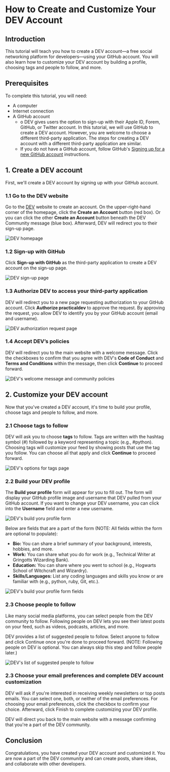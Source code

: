 # How to Create and Customize Your DEV Account

## Introduction

This tutorial will teach you how to create a DEV account—a free social networking platform for developers—using your GitHub account. You will also learn how to customize your DEV account by building a profile, choosing tags and people to follow, and more.

## Prerequisites

To complete this tutorial, you will need:

- A computer
- Internet connection
- A GitHub account
  - o DEV gives users the option to sign-up with their Apple ID, Forem, GitHub, or Twitter account. In this tutorial, we will use GitHub to create a DEV account. However, you are welcome to choose a different third-party application. The steps for creating a DEV account with a different third-party application are similar.
  - If you do not have a GitHub account, follow GitHub's [Signing up for a new GitHub account](https://docs.github.com/en/get-started/signing-up-for-github/signing-up-for-a-new-github-account) instructions.

## 1. Create a DEV account

First, we'll create a DEV account by signing up with your GitHub account.

### 1.1 Go to the DEV website

Go to the [DEV](dev.to) website to create an account. On the upper-right-hand corner of the homepage, click the **Create an Account** button (red box). Or you can click the other **Create an Account** button beneath the DEV Community message (blue box). Afterward, DEV will redirect you to their sign-up page.

![DEV homepage](https://github.com/heykayla/Technical-Writing-Portfolio/blob/main/Images/creating_DEV_account_tutorial/Picture1.png)

### 1.2 Sign-up with GitHub

Click **Sign-up with GitHub** as the third-party application to create a DEV account on the sign-up page.

![DEV sign-up page](https://github.com/heykayla/Technical-Writing-Portfolio/blob/main/Images/creating_DEV_account_tutorial/Picture2.png)

### 1.3 Authorize DEV to access your third-party application

DEV will redirect you to a new page requesting authorization to your GitHub account. Click **Authorize practicaldev** to approve the request. By approving the request, you allow DEV to identify you by your GitHub account (email and username).

![DEV authorization request page](https://github.com/heykayla/Technical-Writing-Portfolio/blob/main/Images/creating_DEV_account_tutorial/Picture3.png)

### 1.4 Accept DEV’s policies

DEV will redirect you to the main website with a welcome message. Click the checkboxes to confirm that you agree with DEV's **Code of Conduct** and **Terms and Conditions** within the message, then click **Continue** to proceed forward.

![DEV's welcome message and community policies](https://github.com/heykayla/Technical-Writing-Portfolio/blob/main/Images/creating_DEV_account_tutorial/Picture4.png)

## 2. Customize your DEV account

Now that you've created a DEV account, it's time to build your profile, choose tags and people to follow, and more.

### 2.1 Choose tags to follow

DEV will ask you to choose **tags** to follow. Tags are written with the hashtag symbol (#) followed by a keyword representing a topic (e.g., #python). Choosing tags will customize your feed by showing posts that use the tag you follow. You can choose all that apply and click **Continue** to proceed forward.

![DEV's options for tags page](https://github.com/heykayla/Technical-Writing-Portfolio/blob/main/Images/creating_DEV_account_tutorial/Picture5.png)

### 2.2 Build your DEV profile

The **Build your profile** form will appear for you to fill out. The form will display your GitHub profile image and username that DEV pulled from your GitHub account. If you want to change your DEV username, you can click into the **Username** field and enter a new username.

![DEV's build yoru profile form](https://github.com/heykayla/Technical-Writing-Portfolio/blob/main/Images/creating_DEV_account_tutorial/Picture6.png)

Below are fields that are a part of the form (NOTE: All fields within the form are optional to populate):

- **Bio:** You can share a brief summary of your background, interests, hobbies, and more.
- **Work:** You can share what you do for work (e.g., Technical Writer at Gringotts Wizarding Bank).
- **Education:** You can share where you went to school (e.g., Hogwarts School of Witchcraft and Wizardry).
- **Skills/Languages:** List any coding languages and skills you know or are familiar with (e.g., python, ruby, Git, etc.).

![DEV's build your profile form fields](https://github.com/heykayla/Technical-Writing-Portfolio/blob/main/Images/creating_DEV_account_tutorial/Picture7.png)

### 2.3 Choose people to follow

Like many social media platforms, you can select people from the DEV community to follow. Following people on DEV lets you see their latest posts on your feed, such as videos, podcasts, articles, and more.

DEV provides a list of suggested people to follow. Select anyone to follow and click Continue once you're done to proceed forward. (NOTE: Following people on DEV is optional. You can always skip this step and follow people later.)

![DEV's list of suggested people to follow](https://github.com/heykayla/Technical-Writing-Portfolio/blob/main/Images/creating_DEV_account_tutorial/Picture8.png)

### 2.3 Choose your email preferences and complete DEV account customization

DEV will ask if you're interested in receiving weekly newsletters or top posts emails. You can select one, both, or neither of the email preferences. For choosing your email preferences, click the checkbox to confirm your choice. Afterward, click Finish to complete customizing your DEV profile.

DEV will direct you back to the main website with a message confirming that you're a part of the DEV community.

## Conclusion

Congratulations, you have created your DEV account and customized it. You are now a part of the DEV community and can create posts, share ideas, and collaborate with other developers.
